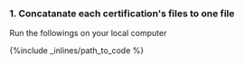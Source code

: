 ### 1. Concatanate each certification's files to one file

Run the followings on your local computer



{%include _inlines/path_to_code %}



